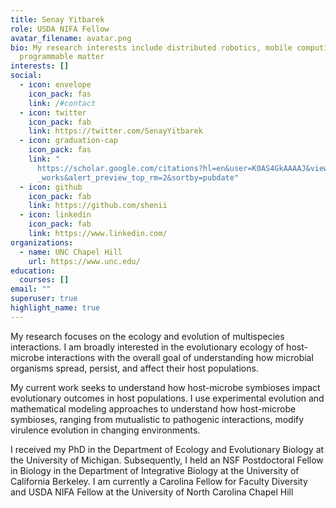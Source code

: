 ```yaml
---
title: Senay Yitbarek
role: USDA NIFA Fellow
avatar_filename: avatar.png
bio: My research interests include distributed robotics, mobile computing and
  programmable matter
interests: []
social:
  - icon: envelope
    icon_pack: fas
    link: /#contact
  - icon: twitter
    icon_pack: fab
    link: https://twitter.com/SenayYitbarek
  - icon: graduation-cap
    icon_pack: fas
    link: "
      https://scholar.google.com/citations?hl=en&user=K0AS4GkAAAAJ&view_op=list\
      _works&alert_preview_top_rm=2&sortby=pubdate"
  - icon: github
    icon_pack: fab
    link: https://github.com/shenii
  - icon: linkedin
    icon_pack: fab
    link: https://www.linkedin.com/
organizations:
  - name: UNC Chapel Hill
    url: https://www.unc.edu/
education:
  courses: []
email: ""
superuser: true
highlight_name: true
---
```

My research focuses on the ecology and evolution of multispecies interactions. I am broadly interested in the evolutionary ecology of host-microbe interactions with the overall goal of understanding how microbial organisms spread, persist, and affect their host populations.

My current work seeks to understand how host-microbe symbioses impact evolutionary outcomes in host populations. I use experimental evolution and mathematical modeling approaches to understand how host-microbe symbioses, ranging from mutualistic to pathogenic interactions, modify virulence evolution in changing environments.

I received my PhD in the Department of Ecology and Evolutionary Biology at the University of Michigan. Subsequently, I held an NSF Postdoctoral Fellow in Biology in the Department of Integrative Biology at the University of California Berkeley. I am currently a Carolina Fellow for Faculty Diversity and USDA NIFA Fellow at the University of North Carolina Chapel Hill